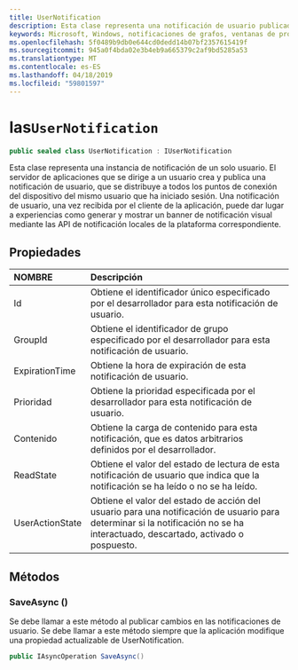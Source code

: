 ```yaml
---
title: UserNotification
description: Esta clase representa una notificación de usuario publicada por el servidor de aplicaciones a través de notificaciones de grafos y recibida por el cliente de la aplicación.
keywords: Microsoft, Windows, notificaciones de grafos, ventanas de procedimientos
ms.openlocfilehash: 5f0489b9db0e644cd0dedd14b07bf2357615419f
ms.sourcegitcommit: 945a0f4bda02e3b4eb9a665379c2af9bd5285a53
ms.translationtype: MT
ms.contentlocale: es-ES
ms.lasthandoff: 04/18/2019
ms.locfileid: "59801597"
---
```

# <a name="class-usernotification"></a>las`UserNotification`

```C#
public sealed class UserNotification : IUserNotification
```

Esta clase representa una instancia de notificación de un solo usuario. El servidor de aplicaciones que se dirige a un usuario crea y publica una notificación de usuario, que se distribuye a todos los puntos de conexión del dispositivo del mismo usuario que ha iniciado sesión.
Una notificación de usuario, una vez recibida por el cliente de la aplicación, puede dar lugar a experiencias como generar y mostrar un banner de notificación visual mediante las API de notificación locales de la plataforma correspondiente.

## <a name="properties"></a>Propiedades

|NOMBRE | Descripción |
|:-- |:-- |
|Id |Obtiene el identificador único especificado por el desarrollador para esta notificación de usuario.|
|   GroupId |Obtiene el identificador de grupo especificado por el desarrollador para esta notificación de usuario.| 
|   ExpirationTime |Obtiene la hora de expiración de esta notificación de usuario.| 
|   Prioridad|Obtiene la prioridad especificada por el desarrollador para esta notificación de usuario.| 
|   Contenido|Obtiene la carga de contenido para esta notificación, que es datos arbitrarios definidos por el desarrollador.| 
|   ReadState|Obtiene el valor del estado de lectura de esta notificación de usuario que indica que la notificación se ha leído o no se ha leído.| 
|   UserActionState|Obtiene el valor del estado de acción del usuario para una notificación de usuario para determinar si la notificación no se ha interactuado, descartado, activado o pospuesto.| 


## <a name="methods"></a>Métodos

### <a name="saveasync"></a>SaveAsync () 
Se debe llamar a este método al publicar cambios en las notificaciones de usuario. Se debe llamar a este método siempre que la aplicación modifique una propiedad actualizable de UserNotification.
```C#
public IAsyncOperation SaveAsync()
```

